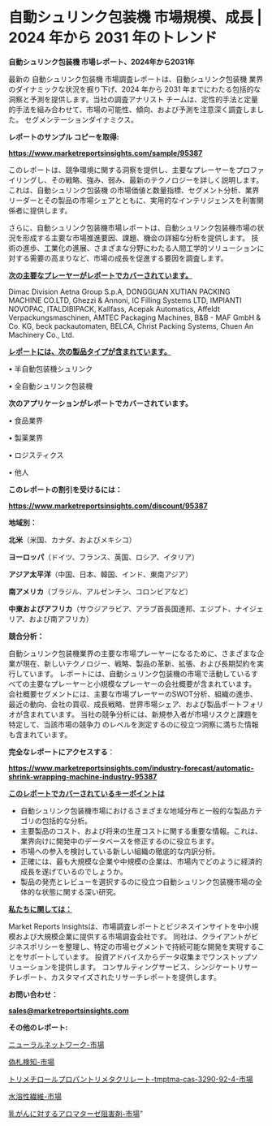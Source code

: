 # 自動シュリンク包装機 市場規模、成長 | 2024 年から 2031 年のトレンド

<strong>自動シュリンク包装機 市場レポート、2024年から2031年</strong>

最新の 自動シュリンク包装機 市場調査レポートは、自動シュリンク包装機 業界のダイナミックな状況を掘り下げ、2024 年から 2031 年までにわたる包括的な洞察と予測を提供します。当社の調査アナリスト チームは、定性的手法と定量的手法を組み合わせて、市場の可能性、傾向、および予測を注意深く調査しました。 セグメンテーションダイナミクス。



<strong>レポートのサンプル コピーを取得:</strong> <a href=https://www.marketreportsinsights.com/sample/95387>

<strong><u>https://www.marketreportsinsights.com/sample/95387</u></strong></a>

このレポートは、競争環境に関する洞察を提供し、主要なプレーヤーをプロファイリングし、その戦略、強み、弱み、最新のテクノロジーを詳しく説明します。 これは、自動シュリンク包装機 の市場価値と数量指標、セグメント分析、業界リーダーとその製品の市場シェアとともに、実用的なインテリジェンスを利害関係者に提供します。

さらに、自動シュリンク包装機市場レポートは、自動シュリンク包装機市場の状況を形成する主要な市場推進要因、課題、機会の詳細な分析を提供します。 技術の進歩、工業化の進展、さまざまな分野にわたる人間工学的ソリューションに対する需要の高まりなど、市場の成長を促進する要因を調査します。



<strong><u>次の主要なプレーヤーがレポートでカバーされています。</u></strong>

Dimac Division Aetna Group S.p.A, DONGGUAN XUTIAN PACKING MACHINE CO.LTD, Ghezzi & Annoni, IC Filling Systems LTD, IMPIANTI NOVOPAC, ITALDIBIPACK, Kallfass, Acepak Automatics, Affeldt Verpackungsmaschinen, AMTEC Packaging Machines, B&B - MAF GmbH & Co. KG, beck packautomaten, BELCA, Christ Packing Systems, Chuen An Machinery Co., Ltd.



<strong><u><b>レポートには、次の製品タイプが含まれています。</b></u></strong>

• 半自動包装機シュリンク

• 全自動シュリンク包装機



<strong><b>次のアプリケーションがレポートでカバーされています。</b></strong>

• 食品業界

• 製薬業界

• ロジスティクス

• 他人



<strong><b>このレポートの割引を受けるには：</b></strong><a href=https://www.marketreportsinsights.com/discount/95387>

<strong><u>https://www.marketreportsinsights.com/discount/95387</u></strong></a>



<strong>地域別：</strong>



<strong>北米</strong>（米国、カナダ、およびメキシコ）



<strong>ヨーロッパ</strong>（ドイツ、フランス、英国、ロシア、イタリア）



<strong>アジア太平洋</strong>（中国、日本、韓国、インド、東南アジア）



<strong>南アメリカ</strong>（ブラジル、アルゼンチン、コロンビアなど）



<strong>中東およびアフリカ</strong>（サウジアラビア、アラブ首長国連邦、エジプト、ナイジェリア、および南アフリカ）



<strong>競合分析：</strong>

自動シュリンク包装機業界の主要な市場プレーヤーになるために、さまざまな企業が現在、新しいテクノロジー、戦略、製品の革新、拡張、および長期契約を実行しています。 レポートには、自動シュリンク包装機の市場で活動しているすべての主要なプレーヤーと小規模なプレーヤーの会社概要が含まれています。 会社概要セグメントには、主要な市場プレーヤーのSWOT分析、組織の進歩、最近の動向、会社の買収、成長戦略、世界市場シェア、および製品ポートフォリオが含まれています。 当社の競争分析には、新規参入者が市場リスクと課題を特定して、当該市場の競争力 のレベルを測定するのに役立つ洞察に満ちた情報も含まれています。



<strong>完全なレポートにアクセスする</strong>：

<a href=https://www.marketreportsinsights.com/industry-forecast/automatic-shrink-wrapping-machine-industry-95387>

<strong><u>https://www.marketreportsinsights.com/industry-forecast/automatic-shrink-wrapping-machine-industry-95387</u></strong></a>



<strong><u><b>このレポートでカバーされているキーポイントは</b></u></strong>
<ul>
  <li>自動シュリンク包装機市場におけるさまざまな地域分布と一般的な製品カテゴリの包括的な分析。</li>
  <li>主要製品のコスト、および将来の生産コストに関する重要な情報。これは、業界向けに開発中のデータベースを修正するのに役立ちます。</li>
  <li>市場への参入を検討している新しい組織の徹底的な内訳分析。</li>
  <li>正確には、最も大規模な企業や中規模の企業は、市場内でどのように経済的成長を遂げているのでしょうか。</li>
  <li>製品の発売とレビューを選択するのに役立つ自動シュリンク包装機市場の全体的な状態に関する深い研究。</li>
</ul>


<strong><u><b>私たちに関しては：</b></u></strong>

Market Reports Insightsは、市場調査レポートとビジネスインサイトを中小規模および大規模企業に提供する市場調査会社です。 同社は、クライアントがビジネスポリシーを整理し、特定の市場セグメントで持続可能な開発を実現することをサポートしています。 投資アドバイスからデータ収集までワンストップソリューションを提供します。 コンサルティングサービス、シンジケートリサーチレポート、カスタマイズされたリサーチレポートを提供します。



<strong><b>お問い合わせ</b></strong>：

<a href=mailto:sales@marketreportsinsights.com>

<strong><u>sales@marketreportsinsights.com</u></strong></a>



<strong>その他のレポート:</strong>

<a href=https://www.linkedin.com/pulse/ニューラルネットワーク-市場-2023-年のダイナミクスとビジネストレンド-2030-pr-news-hub-rbbnf/>ニューラルネットワーク-市場</a>

<a href=https://www.linkedin.com/pulse/偽札検知-市場-2023-新興市場-将来の動向と市場需要-2030-analytics-achievers-24-analysis-yrxuf/>偽札検知-市場</a>

<a href=https://www.linkedin.com/pulse/トリメチロールプロパントリメタクリレート-tmptma-cas-3290-92-4-市場-2023-年のダイナミクスとビジネストレンド-jortf/>トリメチロールプロパントリメタクリレート-tmptma-cas-3290-92-4-市場</a>

<a href=https://www.linkedin.com/pulse/水溶性繊維-市場-2023-収益と成長ドライバー-2030-analytics-achievers-24-analysis-1kagf/>水溶性繊維-市場</a>

<a href=https://www.linkedin.com/pulse/乳がんに対するアロマターゼ阻害剤-市場-2023-総合分析と事業成長戦略-nnl2f/>乳がんに対するアロマターゼ阻害剤-市場</a>"
